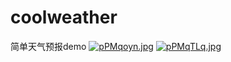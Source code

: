 # coolweather
简单天气预报demo
[![pPMqoyn.jpg](https://s1.ax1x.com/2023/08/15/pPMqoyn.jpg)](https://imgse.com/i/pPMqoyn)
[![pPMqTLq.jpg](https://s1.ax1x.com/2023/08/15/pPMqTLq.jpg)](https://imgse.com/i/pPMqTLq)
